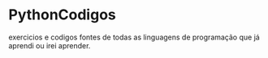 # PythonCodigos

 exercicios e codigos fontes de todas as linguagens de programação que já aprendi ou irei aprender.
